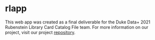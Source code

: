 # rlapp

This web app was created as a final deliverable for the Duke Data+ 2021 Rubenstein Library Card Catalog File team. For more information on our project, visit our project [repository](https://github.com/bini-a/Data--Rubenstein-Library-Card-Catalog).

